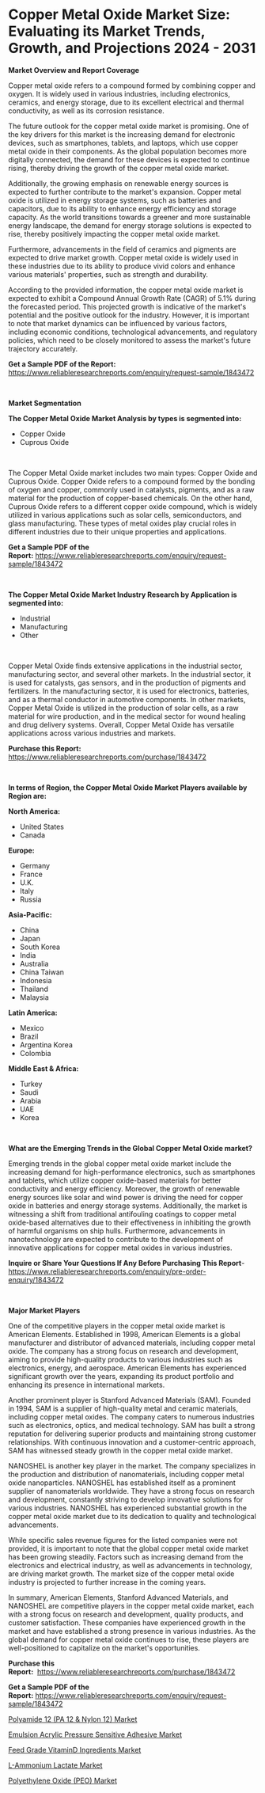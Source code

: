 <p><h1>Copper Metal Oxide Market Size: Evaluating its Market Trends, Growth, and Projections 2024 - 2031</h1></p><p><strong>Market Overview and Report Coverage</strong></p>
<p><p>Copper metal oxide refers to a compound formed by combining copper and oxygen. It is widely used in various industries, including electronics, ceramics, and energy storage, due to its excellent electrical and thermal conductivity, as well as its corrosion resistance.</p><p>The future outlook for the copper metal oxide market is promising. One of the key drivers for this market is the increasing demand for electronic devices, such as smartphones, tablets, and laptops, which use copper metal oxide in their components. As the global population becomes more digitally connected, the demand for these devices is expected to continue rising, thereby driving the growth of the copper metal oxide market.</p><p>Additionally, the growing emphasis on renewable energy sources is expected to further contribute to the market's expansion. Copper metal oxide is utilized in energy storage systems, such as batteries and capacitors, due to its ability to enhance energy efficiency and storage capacity. As the world transitions towards a greener and more sustainable energy landscape, the demand for energy storage solutions is expected to rise, thereby positively impacting the copper metal oxide market.</p><p>Furthermore, advancements in the field of ceramics and pigments are expected to drive market growth. Copper metal oxide is widely used in these industries due to its ability to produce vivid colors and enhance various materials' properties, such as strength and durability.</p><p>According to the provided information, the copper metal oxide market is expected to exhibit a Compound Annual Growth Rate (CAGR) of 5.1% during the forecasted period. This projected growth is indicative of the market's potential and the positive outlook for the industry. However, it is important to note that market dynamics can be influenced by various factors, including economic conditions, technological advancements, and regulatory policies, which need to be closely monitored to assess the market's future trajectory accurately.</p></p>
<p><strong>Get a Sample PDF of the Report:</strong> <a href="https://www.reliableresearchreports.com/enquiry/request-sample/1843472">https://www.reliableresearchreports.com/enquiry/request-sample/1843472</a></p>
<p>&nbsp;</p>
<p><strong>Market Segmentation</strong></p>
<p><strong>The Copper Metal Oxide Market Analysis by types is segmented into:</strong></p>
<p><ul><li>Copper Oxide</li><li>Cuprous Oxide</li></ul></p>
<p>&nbsp;</p>
<p><p>The Copper Metal Oxide market includes two main types: Copper Oxide and Cuprous Oxide. Copper Oxide refers to a compound formed by the bonding of oxygen and copper, commonly used in catalysts, pigments, and as a raw material for the production of copper-based chemicals. On the other hand, Cuprous Oxide refers to a different copper oxide compound, which is widely utilized in various applications such as solar cells, semiconductors, and glass manufacturing. These types of metal oxides play crucial roles in different industries due to their unique properties and applications.</p></p>
<p><strong>Get a Sample PDF of the Report:</strong>&nbsp;<a href="https://www.reliableresearchreports.com/enquiry/request-sample/1843472">https://www.reliableresearchreports.com/enquiry/request-sample/1843472</a></p>
<p>&nbsp;</p>
<p><strong>The Copper Metal Oxide Market Industry Research by Application is segmented into:</strong></p>
<p><ul><li>Industrial</li><li>Manufacturing</li><li>Other</li></ul></p>
<p>&nbsp;</p>
<p><p>Copper Metal Oxide finds extensive applications in the industrial sector, manufacturing sector, and several other markets. In the industrial sector, it is used for catalysts, gas sensors, and in the production of pigments and fertilizers. In the manufacturing sector, it is used for electronics, batteries, and as a thermal conductor in automotive components. In other markets, Copper Metal Oxide is utilized in the production of solar cells, as a raw material for wire production, and in the medical sector for wound healing and drug delivery systems. Overall, Copper Metal Oxide has versatile applications across various industries and markets.</p></p>
<p><strong>Purchase this Report:</strong>&nbsp; <a href="https://www.reliableresearchreports.com/purchase/1843472">https://www.reliableresearchreports.com/purchase/1843472</a></p>
<p>&nbsp;</p>
<p><strong>In terms of Region, the Copper Metal Oxide Market Players available by Region are:</strong></p>
<p>
    <p> <strong> North America: </strong>
        <ul>
            <li>United States</li>
            <li>Canada</li>
        </ul>
        </p> 
    <p> <strong> Europe: </strong>
        <ul>
            <li>Germany</li>
            <li>France</li>
            <li>U.K.</li>
            <li>Italy</li>
            <li>Russia</li>
        </ul>
        </p> 
    <p> <strong> Asia-Pacific: </strong>
        <ul>
            <li>China</li>
            <li>Japan</li>
            <li>South Korea</li>
            <li>India</li>
            <li>Australia</li>
            <li>China Taiwan</li>
            <li>Indonesia</li>
            <li>Thailand</li>
            <li>Malaysia</li>
        </ul>
        </p> 
    <p> <strong> Latin America: </strong>
        <ul>
            <li>Mexico</li>
            <li>Brazil</li>
            <li>Argentina Korea</li>
            <li>Colombia</li>
        </ul>
        </p> 
    <p> <strong> Middle East & Africa: </strong>
        <ul>
            <li>Turkey</li>
            <li>Saudi</li>
            <li>Arabia</li>
            <li>UAE</li>
            <li>Korea</li>
        </ul>
    </p>
    </p>
<p>&nbsp;</p>
<p><strong>What are the Emerging Trends in the Global Copper Metal Oxide market?</strong></p>
<p><p>Emerging trends in the global copper metal oxide market include the increasing demand for high-performance electronics, such as smartphones and tablets, which utilize copper oxide-based materials for better conductivity and energy efficiency. Moreover, the growth of renewable energy sources like solar and wind power is driving the need for copper oxide in batteries and energy storage systems. Additionally, the market is witnessing a shift from traditional antifouling coatings to copper metal oxide-based alternatives due to their effectiveness in inhibiting the growth of harmful organisms on ship hulls. Furthermore, advancements in nanotechnology are expected to contribute to the development of innovative applications for copper metal oxides in various industries.</p></p>
<p><strong>Inquire or Share Your Questions If Any Before Purchasing This Report</strong>- <a href="https://www.reliableresearchreports.com/enquiry/pre-order-enquiry/1843472">https://www.reliableresearchreports.com/enquiry/pre-order-enquiry/1843472</a></p>
<p>&nbsp;</p>
<p><strong>Major Market Players</strong></p>
<p><p>One of the competitive players in the copper metal oxide market is American Elements. Established in 1998, American Elements is a global manufacturer and distributor of advanced materials, including copper metal oxide. The company has a strong focus on research and development, aiming to provide high-quality products to various industries such as electronics, energy, and aerospace. American Elements has experienced significant growth over the years, expanding its product portfolio and enhancing its presence in international markets.</p><p>Another prominent player is Stanford Advanced Materials (SAM). Founded in 1994, SAM is a supplier of high-quality metal and ceramic materials, including copper metal oxides. The company caters to numerous industries such as electronics, optics, and medical technology. SAM has built a strong reputation for delivering superior products and maintaining strong customer relationships. With continuous innovation and a customer-centric approach, SAM has witnessed steady growth in the copper metal oxide market.</p><p>NANOSHEL is another key player in the market. The company specializes in the production and distribution of nanomaterials, including copper metal oxide nanoparticles. NANOSHEL has established itself as a prominent supplier of nanomaterials worldwide. They have a strong focus on research and development, constantly striving to develop innovative solutions for various industries. NANOSHEL has experienced substantial growth in the copper metal oxide market due to its dedication to quality and technological advancements.</p><p>While specific sales revenue figures for the listed companies were not provided, it is important to note that the global copper metal oxide market has been growing steadily. Factors such as increasing demand from the electronics and electrical industry, as well as advancements in technology, are driving market growth. The market size of the copper metal oxide industry is projected to further increase in the coming years.</p><p>In summary, American Elements, Stanford Advanced Materials, and NANOSHEL are competitive players in the copper metal oxide market, each with a strong focus on research and development, quality products, and customer satisfaction. These companies have experienced growth in the market and have established a strong presence in various industries. As the global demand for copper metal oxide continues to rise, these players are well-positioned to capitalize on the market's opportunities.</p></p>
<p><strong>Purchase this Report:</strong>&nbsp;&nbsp;<a href="https://www.reliableresearchreports.com/purchase/1843472">https://www.reliableresearchreports.com/purchase/1843472</a></p>
<p></p>
<p><strong>Get a Sample PDF of the Report:</strong>&nbsp;<a href="https://www.reliableresearchreports.com/enquiry/request-sample/1843472">https://www.reliableresearchreports.com/enquiry/request-sample/1843472</a></p>
<p><p><a href="https://github.com/pizolina/Market-Research-Report-List-2/blob/main/polyamide-12-pa-12-nylon-12-market.md">Polyamide 12 (PA 12 & Nylon 12) Market</a></p><p><a href="https://github.com/mabutironaldo/Market-Research-Report-List-2/blob/main/emulsion-acrylic-pressure-sensitive-adhesive-market.md">Emulsion Acrylic Pressure Sensitive Adhesive Market</a></p><p><a href="https://github.com/lbird53714/Market-Research-Report-List-2/blob/main/feed-grade-vitamind-ingredients-market.md">Feed Grade VitaminD Ingredients Market</a></p><p><a href="https://github.com/sofayahoo2023/Market-Research-Report-List-2/blob/main/l-ammonium-lactate-market.md">L-Ammonium Lactate Market</a></p><p><a href="https://github.com/vimar16th/Market-Research-Report-List-2/blob/main/polyethylene-oxide-peo-market.md">Polyethylene Oxide (PEO) Market</a></p></p>